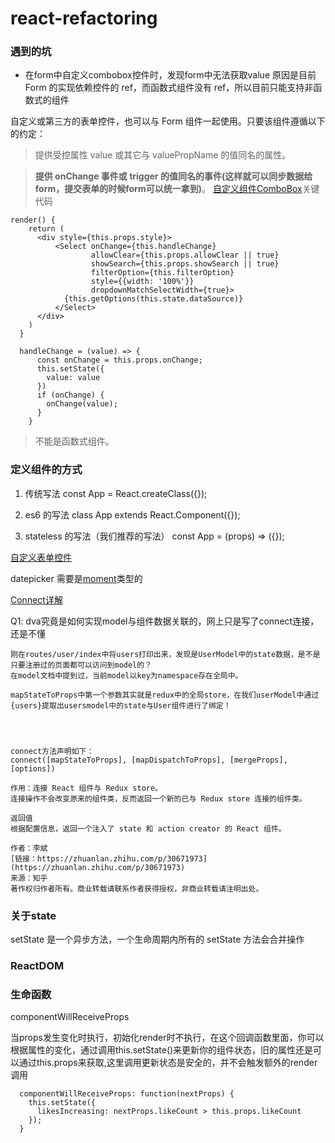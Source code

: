 # react-refactoring

### 遇到的坑

- 在form中自定义combobox控件时，发现form中无法获取value 原因是目前 Form 的实现依赖控件的 ref，而函数式组件没有 ref，所以目前只能支持非函数式的组件

自定义或第三方的表单控件，也可以与 Form 组件一起使用。只要该组件遵循以下的约定：

> 提供受控属性 value 或其它与 valuePropName 的值同名的属性。

> **提供 onChange 事件或 trigger 的值同名的事件(这样就可以同步数据给form，提交表单的时候form可以统一拿到)**。
>[自定义组件ComboBox](https://github.com/hangpage/react-refactoring/blob/dev/src/components/common/ComboBox.js)关键代码
  ```
  render() {
      return (
        <div style={this.props.style}>
            <Select onChange={this.handleChange}
                    allowClear={this.props.allowClear || true}
                    showSearch={this.props.showSearch || true}
                    filterOption={this.filterOption}
                    style={{width: '100%'}}
                    dropdownMatchSelectWidth={true}>
              {this.getOptions(this.state.dataSource)}
            </Select>
        </div>
      )
    }
                    
    handleChange = (value) => {
        const onChange = this.props.onChange;
        this.setState({
          value: value
        })
        if (onChange) {
          onChange(value);
        }
      }
  
  ```


> 不能是函数式组件。


### 定义组件的方式

 1. 传统写法
const App = React.createClass({});

 2. es6 的写法
class App extends React.Component({});

 3. stateless 的写法（我们推荐的写法）
const App = (props) => ({});

[自定义表单控件](https://ant.design/components/form-cn/#components-form-demo-customized-form-controls)


datepicker 需要是[moment](http://momentjs.cn/docs/#/parsing/now/)类型的


[Connect详解](https://blog.csdn.net/u010977147/article/details/53412381)


Q1:
    dva究竟是如何实现model与组件数据关联的，网上只是写了connect连接，还是不懂
    
    刚在routes/user/index中将users打印出来，发现是UserModel中的state数据，是不是只要注册过的页面都可以访问到model的？
    在model文档中提到过，当前model以key为namespace存在全局中。 
    
    mapStateToProps中第一个参数其实就是redux中的全局store，在我们userModel中通过{users}提取出usersmodel中的state与User组件进行了绑定！


    
    
    connect方法声明如下：
    connect([mapStateToProps], [mapDispatchToProps], [mergeProps],[options])  
    
    作用：连接 React 组件与 Redux store。 
    连接操作不会改变原来的组件类，反而返回一个新的已与 Redux store 连接的组件类。 
    
    返回值
    根据配置信息，返回一个注入了 state 和 action creator 的 React 组件。
    
    作者：李斌
    [链接：https://zhuanlan.zhihu.com/p/30671973](https://zhuanlan.zhihu.com/p/30671973)
    来源：知乎
    著作权归作者所有。商业转载请联系作者获得授权，非商业转载请注明出处。
    
    
    
### 关于state

setState 是一个异步方法，一个生命周期内所有的 setState 方法会合并操作

    
### ReactDOM

    
    
### 生命函数


componentWillReceiveProps

当props发生变化时执行，初始化render时不执行，在这个回调函数里面，你可以根据属性的变化，通过调用this.setState()来更新你的组件状态，旧的属性还是可以通过this.props来获取,这里调用更新状态是安全的，并不会触发额外的render调用

```
  componentWillReceiveProps: function(nextProps) {
    this.setState({
      likesIncreasing: nextProps.likeCount > this.props.likeCount
    });
  }
```
